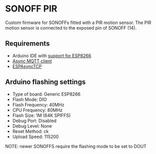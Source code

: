 # SONOFF PIR

Custom firmware for SONOFFs fitted with a PIR motion sensor.
The PIR motion sensor is connected to the exposed pin of SONOFF (14).


## Requirements
* Arduino IDE with [support for ESP8266](https://github.com/esp8266/Arduino)
* [Async MQTT client](https://github.com/marvinroger/async-mqtt-client)
* [ESPAsyncTCP](https://github.com/me-no-dev/ESPAsyncTCP)

## Arduino flashing settings

* Type of board: Generic ESP8266
* Flash Mode: DIO
* Flash Frequency: 40MHz
* CPU Frequency: 80MHz
* Flash Size: 1M (64K SPIFFS)
* Debug Port: Disabled
* Debug Level: None
* Reset Method: ck
* Upload Speed: 115200

NOTE: newer SONOFFS require the flashing mode to be set to DOUT
